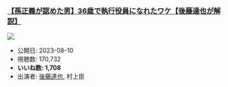 ### [【孫正義が認めた男】36歳で執行役員になれたワケ【後藤達也が解説】](https://www.youtube.com/watch?v=Z5ZLVzNIbcU)
[![](https://img.youtube.com/vi/Z5ZLVzNIbcU/sddefault.jpg)](https://www.youtube.com/watch?v=Z5ZLVzNIbcU)
-   公開日: 2023-08-10
-   視聴数: 170,732
-   **いいね数: 1,708**
-   出演者: [後藤達也](/rehacq_fan/people/後藤達也 "wikilink"), 村上臣

